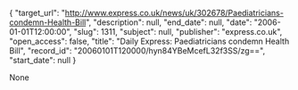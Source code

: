 {
  "target_url": "http://www.express.co.uk/news/uk/302678/Paediatricians-condemn-Health-Bill", 
  "description": null, 
  "end_date": null, 
  "date": "2006-01-01T12:00:00", 
  "slug": 1311, 
  "subject": null, 
  "publisher": "express.co.uk", 
  "open_access": false, 
  "title": "Daily Express: Paediatricians condemn Health Bill", 
  "record_id": "20060101T120000/hyn84YBeMcefL32f3SS/zg==", 
  "start_date": null
}

None